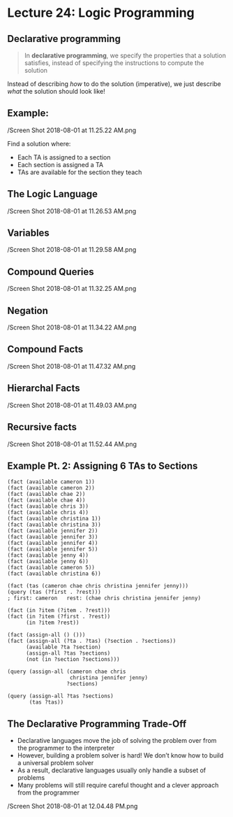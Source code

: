 # Lecture 24: Logic Programming

## Declarative programming

> In **declarative programming**, we specify the properties that a solution satisfies, instead of specifying the instructions to compute the solution

Instead of describing *how* to do the solution (imperative), we just describe *what* the solution should look like!

## Example:

/Screen Shot 2018-08-01 at 11.25.22 AM.png

Find a solution where:

- Each TA is assigned to a section
- Each section is assigned a TA
- TAs are available for the section they teach

## The Logic Language

/Screen Shot 2018-08-01 at 11.26.53 AM.png

## Variables

/Screen Shot 2018-08-01 at 11.29.58 AM.png

## Compound Queries

/Screen Shot 2018-08-01 at 11.32.25 AM.png

## Negation

/Screen Shot 2018-08-01 at 11.34.22 AM.png

## Compound Facts

/Screen Shot 2018-08-01 at 11.47.32 AM.png

## Hierarchal Facts

/Screen Shot 2018-08-01 at 11.49.03 AM.png

## Recursive facts

/Screen Shot 2018-08-01 at 11.52.44 AM.png

## Example Pt. 2: Assigning 6 TAs to Sections

```
(fact (available cameron 1))
(fact (available cameron 2))
(fact (available chae 2))
(fact (available chae 4))
(fact (available chris 3))
(fact (available chris 4))
(fact (available christina 1))
(fact (available christina 3))
(fact (available jennifer 2))
(fact (available jennifer 3))
(fact (available jennifer 4))
(fact (available jennifer 5))
(fact (available jenny 4))
(fact (available jenny 6))
(fact (available cameron 5))
(fact (available christina 6))

(fact (tas (cameron chae chris christina jennifer jenny)))
(query (tas (?first . ?rest)))
; first: cameron   rest: (chae chris christina jennifer jenny)

(fact (in ?item (?item . ?rest)))
(fact (in ?item (?first . ?rest))
      (in ?item ?rest))

(fact (assign-all () ()))
(fact (assign-all (?ta . ?tas) (?section . ?sections))
      (available ?ta ?section)
      (assign-all ?tas ?sections)
      (not (in ?section ?sections)))

(query (assign-all (cameron chae chris
                    christina jennifer jenny)
                   ?sections)

(query (assign-all ?tas ?sections)
       (tas ?tas))
```

## The Declarative Programming Trade-Off

- Declarative languages move the job of solving the problem over from the programmer to the interpreter
- However, building a problem solver is hard! We don’t know how to build a universal problem solver
- As a result, declarative languages usually only handle a subset of problems
- Many problems will still require careful thought and a clever approach from the programmer

/Screen Shot 2018-08-01 at 12.04.48 PM.png